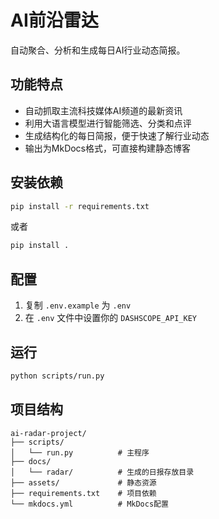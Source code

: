 # AI前沿雷达

自动聚合、分析和生成每日AI行业动态简报。

## 功能特点

- 自动抓取主流科技媒体AI频道的最新资讯
- 利用大语言模型进行智能筛选、分类和点评
- 生成结构化的每日简报，便于快速了解行业动态
- 输出为MkDocs格式，可直接构建静态博客

## 安装依赖

```bash
pip install -r requirements.txt
```

或者

```bash
pip install .
```

## 配置

1. 复制 `.env.example` 为 `.env`
2. 在 `.env` 文件中设置你的 `DASHSCOPE_API_KEY`

## 运行

```bash
python scripts/run.py
```

## 项目结构

```
ai-radar-project/
├── scripts/
│   └── run.py          # 主程序
├── docs/
│   └── radar/          # 生成的日报存放目录
├── assets/             # 静态资源
├── requirements.txt    # 项目依赖
└── mkdocs.yml          # MkDocs配置
```